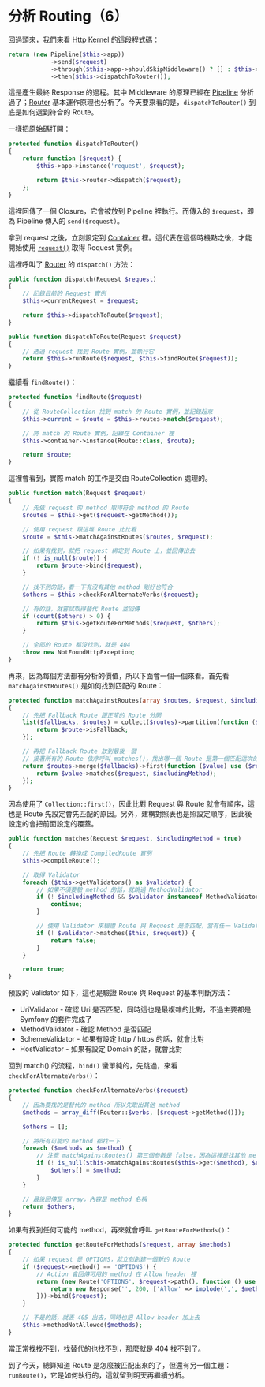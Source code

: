 # 分析 Routing（6）

回過頭來，我們來看 [Http Kernel][] 的這段程式碼：

```php
return (new Pipeline($this->app))
            ->send($request)
            ->through($this->app->shouldSkipMiddleware() ? [] : $this->middleware)
            ->then($this->dispatchToRouter());
```

這是產生最終 Response 的過程。其中 Middleware 的原理已經在 [Pipeline][Day07] 分析過了；[Router][Day12] 基本運作原理也分析了。今天要來看的是，`dispatchToRouter()` 到底是如何選到符合的 Route。

一樣把原始碼打開：

```php
protected function dispatchToRouter()
{
    return function ($request) {
        $this->app->instance('request', $request);

        return $this->router->dispatch($request);
    };
}
```

這裡回傳了一個 Closure，它會被放到 Pipeline 裡執行。而傳入的 `$request`，即為 Pipeline 傳入的 `send($request)`。

拿到 request 之後，立刻設定到 [Container][Day03] 裡。這代表在這個時機點之後，才能開始使用 [`request()`](https://github.com/laravel/framework/blob/v5.7.6/src/Illuminate/Foundation/helpers.php#L718-L731) 取得 Request 實例。

這裡呼叫了 [Router][] 的 `dispatch()` 方法：

```php
public function dispatch(Request $request)
{
    // 記錄目前的 Request 實例
    $this->currentRequest = $request;

    return $this->dispatchToRoute($request);
}

public function dispatchToRoute(Request $request)
{
    // 透過 request 找到 Route 實例，並執行它
    return $this->runRoute($request, $this->findRoute($request));
}
```

繼續看 `findRoute()`：

```php
protected function findRoute($request)
{
    // 從 RouteCollection 找到 match 的 Route 實例，並記錄起來
    $this->current = $route = $this->routes->match($request);

    // 將 match 的 Route 實例，記錄在 Container 裡
    $this->container->instance(Route::class, $route);

    return $route;
}
```

這裡會看到，實際 match 的工作是交由 RouteCollection 處理的。

```php
public function match(Request $request)
{
    // 先依 request 的 method 取得符合 method 的 Route
    $routes = $this->get($request->getMethod());

    // 使用 request 跟這堆 Route 比比看
    $route = $this->matchAgainstRoutes($routes, $request);

    // 如果有找到，就把 request 綁定到 Route 上，並回傳出去
    if (! is_null($route)) {
        return $route->bind($request);
    }

    // 找不到的話，看一下有沒有其他 method 剛好也符合  
    $others = $this->checkForAlternateVerbs($request);

    // 有的話，就嘗試取得替代 Route 並回傳 
    if (count($others) > 0) {
        return $this->getRouteForMethods($request, $others);
    }

    // 全部的 Route 都沒找到，就是 404
    throw new NotFoundHttpException;
}
```

再來，因為每個方法都有分析的價值，所以下面會一個一個來看。首先看 `matchAgainstRoutes()` 是如何找到匹配的 Route：

```php
protected function matchAgainstRoutes(array $routes, $request, $includingMethod = true)
{
    // 先把 Fallback Route 跟正常的 Route 分開
    list($fallbacks, $routes) = collect($routes)->partition(function ($route) {
        return $route->isFallback;
    });

    // 再把 Fallback Route 放到最後一個
    // 接著所有的 Route 依序呼叫 matches()，找出哪一個 Route 是第一個匹配這次的 request 
    return $routes->merge($fallbacks)->first(function ($value) use ($request, $includingMethod) {
        return $value->matches($request, $includingMethod);
    });
}
```

因為使用了 `Collection::first()`，因此比對 Request 與 Route 就會有順序，這也是 Route 先設定會先匹配的原因。另外，建構對照表也是照設定順序，因此後設定的會把前面設定的覆蓋。

```php
public function matches(Request $request, $includingMethod = true)
{
    // 先把 Route 轉換成 CompiledRoute 實例
    $this->compileRoute();

    // 取得 Validator 
    foreach ($this->getValidators() as $validator) {
        // 如果不須要驗 method 的話，就跳過 MethodValidator
        if (! $includingMethod && $validator instanceof MethodValidator) {
            continue;
        }

        // 使用 Validator 來驗證 Route 與 Request 是否匹配，當有任一 Validator 不匹配的話，就會直接中止
        if (! $validator->matches($this, $request)) {
            return false;
        }
    }

    return true;
}
```

預設的 Validator 如下，這也是驗證 Route 與 Request 的基本判斷方法：

* UriValidator - 確認 Uri 是否匹配，同時這也是最複雜的比對，不過主要都是 Symfony 的套件完成了
* MethodValidator - 確認 Method 是否匹配
* SchemeValidator - 如果有設定 http / https 的話，就會比對
* HostValidator - 如果有設定 Domain 的話，就會比對

回到 match() 的流程，`bind()` 蠻單純的，先跳過，來看 `checkForAlternateVerbs()`：

```php
protected function checkForAlternateVerbs($request)
{
    // 因為要找的是替代的 method 所以先取出其他 method
    $methods = array_diff(Router::$verbs, [$request->getMethod()]);

    $others = [];

    // 將所有可能的 method 都找一下
    foreach ($methods as $method) {
        // 注意 matchAgainstRoutes() 第三個參數是 false，因為這裡是找其他 method 的可能性
        if (! is_null($this->matchAgainstRoutes($this->get($method), $request, false))) {
            $others[] = $method;
        }
    }

    // 最後回傳是 array，內容是 method 名稱
    return $others;
}
```

如果有找到任何可能的 method，再來就會呼叫 `getRouteForMethods()`：

```php
protected function getRouteForMethods($request, array $methods)
{
    // 如果 request 是 OPTIONS，就立刻創建一個新的 Route
    if ($request->method() == 'OPTIONS') {
        // Action 會回傳可用的 method 在 Allow header 裡 
        return (new Route('OPTIONS', $request->path(), function () use ($methods) {
            return new Response('', 200, ['Allow' => implode(',', $methods)]);
        }))->bind($request);
    }

    // 不是的話，就丟 405 出去，同時也把 Allow header 加上去
    $this->methodNotAllowed($methods);
}
```

當正常找找不到，找替代的也找不到，那麼就是 404 找不到了。

到了今天，總算知道 Route 是怎麼被匹配出來的了，但還有另一個主題：`runRoute()`，它是如何執行的，這就留到明天再繼續分析。

[Http Kernel]: https://github.com/laravel/framework/blob/v5.7.6/src/Illuminate/Foundation/Http/Kernel.php
[Router]: https://github.com/laravel/framework/blob/v5.7.6/src/Illuminate/Routing/Router.php

[Day03]: day03.md
[Day07]: day07.md
[Day12]: day12.md
